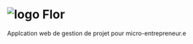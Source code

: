 # ![logo](https://user-images.githubusercontent.com/23707217/41227461-20f62c5e-6d75-11e8-8447-316c14821aa8.png) Flor
Applcation web de gestion de projet pour micro-entrepreneur.e
